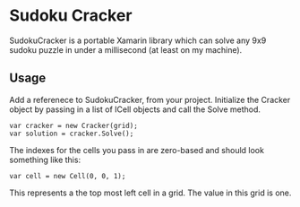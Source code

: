 # Sudoku Cracker
SudokuCracker is a portable Xamarin library which can solve any 9x9 sudoku puzzle in under a millisecond (at least on my machine). 

## Usage
Add a referenece to SudokuCracker, from your project. Initialize the Cracker object by passing in a list of ICell objects and call the Solve method. 
```
var cracker = new Cracker(grid);
var solution = cracker.Solve();
```
The indexes for the cells you pass in are zero-based and should look something like this:
```
var cell = new Cell(0, 0, 1);
```
This represents a the top most left cell in a grid. The value in this grid is one.
